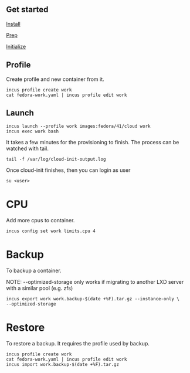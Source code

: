 ## Get started

[Install](https://linuxcontainers.org/incus/docs/main/installing/#install-incus-from-a-package)

[Prep](https://linuxcontainers.org/incus/docs/main/installing/#machine-setup)

[Initialize](https://linuxcontainers.org/incus/docs/main/howto/initialize/#interactive-configuration)

## Profile

Create profile and new container from it.

```
incus profile create work
cat fedora-work.yaml | incus profile edit work
```

## Launch

```
incus launch --profile work images:fedora/41/cloud work
incus exec work bash
```

It takes a few minutes for the provisioning to finish. The process can
be watched with tail.

```
tail -f /var/log/cloud-init-output.log
```

Once cloud-init finishes, then you can login as user
```
su <user>
```

# CPU

Add more cpus to container.
```
incus config set work limits.cpu 4
```

# Backup

To backup a container.

NOTE: --optimized-storage only works if migrating to another LXD server
with a similar pool (e.g. zfs)


```
incus export work work.backup-$(date +%F).tar.gz --instance-only \
--optimized-storage
```

# Restore
To restore a backup. It requires the profile used by backup.

```
incus profile create work
cat fedora-work.yaml | incus profile edit work
incus import work.backup-$(date +%F).tar.gz
```
